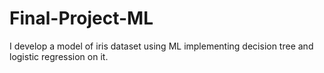 # Final-Project-ML
I develop a model of iris dataset using ML implementing decision tree and logistic regression on it.
